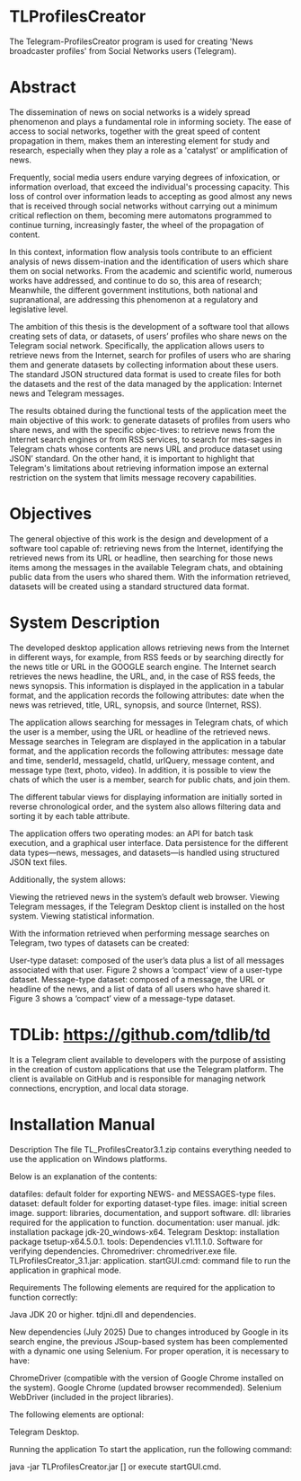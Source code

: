 # TLProfilesCreator
The Telegram-ProfilesCreator program is used for creating 'News broadcaster profiles' from Social Networks users (Telegram).

# Abstract

The dissemination of news on social networks is a widely spread phenomenon and plays a fundamental role in informing society. The ease of access to social networks, together with the great speed of content propagation in them, makes them an interesting element for study and research, especially when they play a role as a 'catalyst' or amplification of news.

Frequently, social media users endure varying degrees of infoxication, or information overload, that exceed the individual's processing capacity. This loss of control over information leads to accepting as good almost any news that is received through social networks without carrying out a minimum critical reflection on them, becoming mere automatons programmed to continue turning, increasingly faster, the wheel of the propagation of content.

In this context, information flow analysis tools contribute to an efficient analysis of news dissem-ination and the identification of users which share them on social networks. From the academic and scientific world, numerous works have addressed, and continue to do so, this area of research; Meanwhile, the different government institutions, both national and supranational, are addressing this phenomenon at a regulatory and legislative level. 

The ambition of this thesis is the development of a software tool that allows creating sets of data, or datasets, of users’ profiles who share news on the Telegram social network. Specifically, the application allows users to retrieve news from the Internet, search for profiles of users who are sharing them and generate datasets by collecting information about these users. The standard JSON structured data format is used to create files for both the datasets and the rest of the data managed by the application: Internet news and Telegram messages.

The results obtained during the functional tests of the application meet the main objective of this work: to generate datasets of profiles from users who share news, and with the specific objec-tives: to retrieve news from the Internet search engines or from RSS services, to search for mes-sages in Telegram chats whose contents are news URL and produce dataset using JSON’ standard.  On the other hand, it is important to highlight that Telegram's limitations about retrieving information impose an external restriction on the system that limits message recovery capabilities.

# Objectives

The general objective of this work is the design and development of a software tool capable of: retrieving news from the Internet, identifying the retrieved news from its URL or headline, then searching for those news items among the messages in the available Telegram chats, and obtaining public data from the users who shared them. With the information retrieved, datasets will be created using a standard structured data format.

# System Description

The developed desktop application allows retrieving news from the Internet in different ways, for example, from RSS feeds or by searching directly for the news title or URL in the GOOGLE search engine.
The Internet search retrieves the news headline, the URL, and, in the case of RSS feeds, the news synopsis. This information is displayed in the application in a tabular format, and the application records the following attributes: date when the news was retrieved, title, URL, synopsis, and source (Internet, RSS).

The application allows searching for messages in Telegram chats, of which the user is a member, using the URL or headline of the retrieved news. Message searches in Telegram are displayed in the application in a tabular format, and the application records the following attributes: message date and time, senderId, messageId, chatId, urlQuery, message content, and message type (text, photo, video). In addition, it is possible to view the chats of which the user is a member, search for public chats, and join them.

The different tabular views for displaying information are initially sorted in reverse chronological order, and the system also allows filtering data and sorting it by each table attribute.

The application offers two operating modes: an API for batch task execution, and a graphical user interface. Data persistence for the different data types—news, messages, and datasets—is handled using structured JSON text files.

Additionally, the system allows:

Viewing the retrieved news in the system’s default web browser.
Viewing Telegram messages, if the Telegram Desktop client is installed on the host system.
Viewing statistical information.

With the information retrieved when performing message searches on Telegram, two types of datasets can be created:

User-type dataset: composed of the user’s data plus a list of all messages associated with that user. Figure 2 shows a ‘compact’ view of a user-type dataset.
Message-type dataset: composed of a message, the URL or headline of the news, and a list of data of all users who have shared it. Figure 3 shows a ‘compact’ view of a message-type dataset.

# TDLib: https://github.com/tdlib/td
It is a Telegram client available to developers with the purpose of assisting in the creation of custom applications that use the Telegram platform. The client is available on GitHub and is responsible for managing network connections, encryption, and local data storage.

# Installation Manual

Description
The file TL_ProfilesCreator3.1.zip contains everything needed to use the application on Windows platforms.

Below is an explanation of the contents:

datafiles: default folder for exporting NEWS- and MESSAGES-type files.
dataset: default folder for exporting dataset-type files.
image: initial screen image.
support: libraries, documentation, and support software.
dll: libraries required for the application to function.
documentation: user manual.
jdk: installation package jdk-20_windows-x64.
Telegram Desktop: installation package tsetup-x64.5.0.1.
tools: Dependencies v1.11.1.0. Software for verifying dependencies.
Chromedriver: chromedriver.exe file.
TLProfilesCreator_3.1.jar: application.
startGUI.cmd: command file to run the application in graphical mode.

Requirements
The following elements are required for the application to function correctly:

Java JDK 20 or higher.
tdjni.dll and dependencies.

New dependencies (July 2025)
Due to changes introduced by Google in its search engine, the previous JSoup-based system has been complemented with a dynamic one using Selenium. For proper operation, it is necessary to have:

ChromeDriver (compatible with the version of Google Chrome installed on the system).
Google Chrome (updated browser recommended).
Selenium WebDriver (included in the project libraries).

The following elements are optional:

Telegram Desktop.

Running the application
To start the application, run the following command:

java -jar TLProfilesCreator.jar [<options>] or execute startGUI.cmd.

